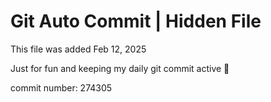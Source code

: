 # Git Auto Commit | Hidden File

This file was added Feb 12, 2025

Just for fun and keeping my daily git commit active 🤪

commit number: 274305
